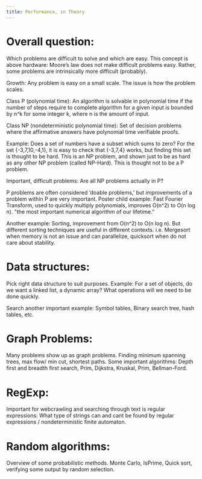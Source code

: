 ```yaml
---
title: Performance, in Theory
---
```


# Overall question: 
Which problems are difficult to solve and which are easy.
This concept is above hardware: Moore’s law does not make difficult problems easy. Rather, some problems are intrinsically more difficult (probably).

Growth: Any problem is easy on a small scale. The issue is how the problem scales.

Class P (polynomial time): An algorithm is solvable in polynomial time if the number of steps require to complete algorithm for a given input is bounded by n^k for some integer k, where n is the amount of input.

Class NP (nondeterministic polynomial time): Set of decision problems where the affirmative answers have polynomial time verifiable proofs.

Example:  Does a set of numbers have a subset which sums to zero? For the set {-3,7,10,-4,1}, it is easy to check that {-3,7,4} works, but finding this set is thought to be hard. This is an NP problem, and shown just to be as hard as any other NP problem (called NP-Hard). This is thought not to be a P problem.

Important, difficult problems: Are all NP problems actually in P?

P problems are often considered ‘doable problems,’ but improvements of a problem within P are very important. Poster child example: Fast Fourier Transform, used to quickly multiply polynomials, improves O(n^2) to O(n log n). "the most important numerical algorithm of our lifetime.”

Another example: Sorting, improvement from O(n^2) to O(n log n). But different sorting techniques are useful in different contexts. i.e. Mergesort when memory is not an issue and can parallelize, quicksort when do not care about stability.

# Data structures: 
Pick right data structure to suit purposes. Example: For a set of objects, do we want a linked list, a dynamic array? What operations will we need to be done quickly.

Search another important example: Symbol tables, Binary search tree, hash tables, etc.

# Graph Problems: 
Many problems show up as graph problems. Finding minimum spanning trees, max flow/ min cut, shortest paths. Some important algorithms: Depth first and breadth first search, Prim, Dijkstra, Kruskal, Prim, Bellman-Ford.

# RegExp: 
Important for webcrawling and searching through text is regular expressions: What type of strings can and cant be found by regular expressions / nondeterministic finite automaton.

# Random algorithms: 
Overview of some probabilistic methods. Monte Carlo, IsPrime, Quick sort, verifying some output by random selection.


